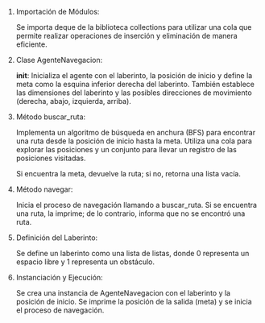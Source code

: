 1. Importación de Módulos:

    Se importa deque de la biblioteca collections para utilizar una cola que permite realizar operaciones de inserción y eliminación de manera eficiente.

2. Clase AgenteNavegacion:

    __init__: Inicializa el agente con el laberinto, la posición de inicio y define la meta como la esquina inferior derecha del laberinto. También establece las dimensiones del laberinto y las posibles direcciones de movimiento (derecha, abajo, izquierda, arriba).

3. Método buscar_ruta:

    Implementa un algoritmo de búsqueda en anchura (BFS) para encontrar una ruta desde la posición de inicio hasta la meta. Utiliza una cola para explorar las posiciones y un conjunto para llevar un registro de las posiciones visitadas.

    Si encuentra la meta, devuelve la ruta; si no, retorna una lista vacía.

4. Método navegar:

    Inicia el proceso de navegación llamando a buscar_ruta. Si se encuentra una ruta, la imprime; de lo contrario, informa que no se encontró una ruta.

5. Definición del Laberinto:

    Se define un laberinto como una lista de listas, donde 0 representa un espacio libre y 1 representa un obstáculo.

6. Instanciación y Ejecución:

    Se crea una instancia de AgenteNavegacion con el laberinto y la posición de inicio. Se imprime la posición de la salida (meta) y se inicia el proceso de navegación.